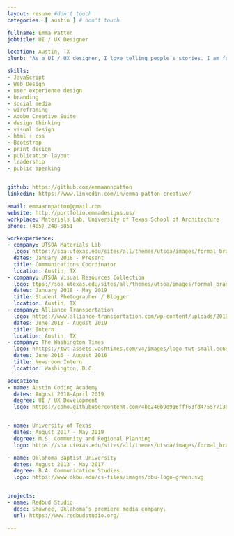 ```yaml
---
layout: resume #don't touch
categories: [ austin ] # don't touch

fullname: Emma Patton
jobtitle: UI / UX Designer

location: Austin, TX
blurb: "As a UI / UX designer, I love telling people’s stories. I am former journalist and current grad student with 3 years experience managing online content for a variety of online publications. My skill set includes WordPress development, SEO, social media management, and all types of design."

skills:
- JavaScript
- Web Design
- user experience design
- branding
- social media
- wireframing
- Adobe Creative Suite
- design thinking
- visual design
- html + css
- Bootstrap
- print design
- publication layout
- leadership
- public speaking


github: https://github.com/emmaannpatton
linkedin: https://www.linkedin.com/in/emma-patton-creative/

email: emmaannpatton@gmail.com
website: http://portfolio.emmadesigns.us/
workplace: Materials Lab, University of Texas School of Architecture
phone: (405) 248-5851

workexperience:
- company: UTSOA Materials Lab
  logo: https://soa.utexas.edu/sites/all/themes/utsoa/images/formal_brandmark_seal.svg
  dates: January 2018 - Present
  title: Communications Coordinator
  location: Austin, TX
- company: UTSOA Visual Resources Collection
  logo: ttps://soa.utexas.edu/sites/all/themes/utsoa/images/formal_brandmark_seal.svg
  dates: January 2018 - May 2019
  title: Student Photographer / Blogger
  location: Austin, TX
- company: Alliance Transportation
  logo: https://www.alliance-transportation.com/wp-content/uploads/2019/01/ATG_horizontal_RGB_FINAL.png
  dates: June 2018 - August 2019
  title: Intern
  location: Austin, TX
- company: The Washington Times
  logo: hhttps://twt-assets.washtimes.com/v4/images/logo-twt-small.ec694e37999b.png
  dates: June 2016 - August 2016
  title: Newsroom Intern
  location: Washington, D.C.

education:
- name: Austin Coding Academy
  dates: August 2018-April 2019
  degree: UI / UX Development
  logo: https://camo.githubusercontent.com/4be240b9d916fff63fd4755771387f2db91ccbea/687474703a2f2f656e2e67726176617461722e636f6d2f75736572696d6167652f3130373337303130302f61303835393431343535363435333631333864666161663037326337623234312e706e673f73697a653d323030


- name: University of Texas
  dates: August 2017 - May 2019
  degree: M.S. Community and Regional Planning
  logo: https://soa.utexas.edu/sites/all/themes/utsoa/images/formal_brandmark_seal.svg

- name: Oklahoma Baptist University
  dates: August 2013 - May 2017
  degree: B.A. Communication Studies
  logo: https://www.okbu.edu/cs-files/images/obu-logo-green.svg


projects:
- name: Redbud Studio
  desc: Shawnee, Oklahoma’s premiere media company.
  url: https://www.redbudstudio.org/

---
```

